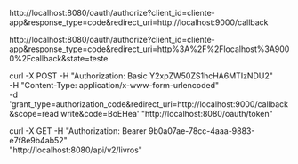 http://localhost:8080/oauth/authorize?client_id=cliente-app&response_type=code&redirect_uri=http://localhost:9000/callback


http://localhost:8080/oauth/authorize?client_id=cliente-app&response_type=code&redirect_uri=http%3A%2F%2Flocalhost%3A9000%2Fcallback&state=teste



curl -X POST -H "Authorization: Basic Y2xpZW50ZS1hcHA6MTIzNDU2" \
-H "Content-Type: application/x-www-form-urlencoded" \
-d 'grant_type=authorization_code&redirect_uri=http://localhost:9000/callback&scope=read write&code=BoEHea' "http://localhost:8080/oauth/token"


curl -X GET -H "Authorization: Bearer 9b0a07ae-78cc-4aaa-9883-e7f8e9b4ab52" \
"http://localhost:8080/api/v2/livros"
